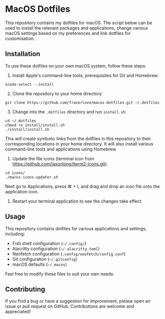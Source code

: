 # MacOS Dotfiles
This repository contains my dotfiles for macOS. The script below can be used to install the relevant packages and applications, change various macOS settings based on my preferences and link dotfiles for customisation.

## Installation
To use these dotfiles on your own macOS system, follow these steps:

1. Install Apple's command-line tools, prerequisites for Git and Homebrew:
```
xcode-select --install
```

2. Clone the repository to your home directory:
```
git clone https://github.com/fraserlove/macos-dotfiles.git ~/.dotfiles
```

3. Change into the `.dotfiles` directory and run `install.sh`:
```
cd ~/.dotfiles
chmod +x install/install.sh
./install/install.sh
```

This will create symbolic links from the dotfiles in this repository to their corresponding locations in your home directory. It will also install various command-line tools and applications using Homebrew.


1. Update the file icons (terminal icon from https://github.com/jasonlong/iterm2-icons.git).
```
cd icons/
./macos-icons-updater.sh
```
Next go to Applications, press ⌘ + I, and drag and drop an icon file onto the application icon.

1. Restart your terminal application to see the changes take effect.

## Usage

This repository contains dotfiles for various applications and settings, including:

-   Fish shell configuration (`~/.config/`)
-   Alacritty configuration (`~/.alacritty.toml`)
-   Neofetch configuration (`.config/neofetch/config.conf`)
-   Git configuration (`~/.gitconfig`)
-   macOS defaults (`~/.macos`)

Feel free to modify these files to suit your own needs.

## Contributing

If you find a bug or have a suggestion for improvement, please open an issue or pull request on GitHub. Contributions are welcome and appreciated!


